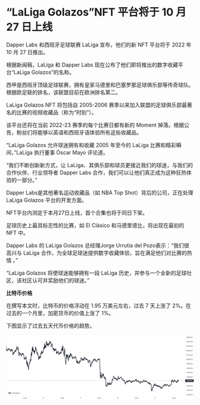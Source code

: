 # “LaLiga Golazos”NFT 平台将于 10 月 27 日上线




Dapper Labs 和西班牙足球联赛 LaLiga 宣布，他们的新 NFT 平台将于 2022 年 10 月 27 日推出。

根据新闻稿，LaLiga 和 Dapper Labs 现在公布了他们即将推出的数字收藏平台“LaLiga Golazos”的名称。

西甲是西班牙顶级足球联赛，拥有皇家马德里和巴塞罗那足球俱乐部等传奇球队。根据欧足联的排名，该联盟目前在欧洲排名第二。

LaLiga Golazos NFT 将包括自 2005-2006 赛季以来加入联盟的足球俱乐部最著名的比赛的视频收藏品（称为“时刻”）。

该平台还将在当前 2022-23 赛季的每个比赛日都有新的 Moment 掉落。根据公告，粉丝们将能够以英语和西班牙语体验所有这些收藏品。

“LaLiga Golazos 允许球迷拥有和收藏 2005 年至今的 LaLiga 比赛和精彩瞬间，”LaLiga 执行董事 Óscar Mayo 评论道。

“我们不断创新新方式，让 LaLiga、其俱乐部和球员更接近我们的球迷，与我们的合作伙伴、行业领导者 Dapper Labs 合作，我们可以让他们真正成为这种狂热体验的一部分。”

Dapper Labs是其他著名运动收藏品（如 NBA Top Shot）背后的公司，正在处理 LaLiga Golazos 平台的开发方面。

NFT平台内测定于本月27日上线，首个合集也将于同日下架。

足球历史上最具标志性的比赛，如 El Clásico 和马德里德比，将出现在最初的 NFT 中。

Dapper Labs 的 LaLiga Golazos 总经理Jorge Urrutia del Pozo表示：“我们很高兴与 LaLiga 合作，为全球足球迷提供数字收藏体验，旨在满足他们对比赛的热情 。”

“LaLiga Golazos 将使球迷能够拥有一段 LaLiga 历史，并参与一个全新的足球社区，该社区认可并奖励他们的球迷。”



**比特币价格**

在撰写本文时，比特币的价格浮动在 1.95 万美元左右，过去 7 天上涨了 2%。在过去的一个月里，加密货币的价值上涨了 1%。

下图显示了过去五天代币价格的趋势。

![比特币价格走势图](36.png)


